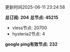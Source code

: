 更新时间2025-06-11 23:24:58

**总订阅: 204**
**总节点: 45215**
- vless节点: 20700
- hysteria2节点: 4

**google ping有效节点: 232**
